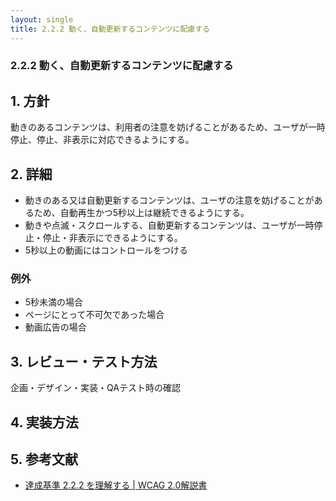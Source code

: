 ```yaml
---
layout: single
title: 2.2.2 動く、自動更新するコンテンツに配慮する
---
```


### 2.2.2 動く、自動更新するコンテンツに配慮する
## 1. 方針

動きのあるコンテンツは、利用者の注意を妨げることがあるため、ユーザが一時停止、停止、非表示に対応できるようにする。

## 2. 詳細

- 動きのある又は自動更新するコンテンツは、ユーザの注意を妨げることがあるため、自動再生かつ5秒以上は継続できるようにする。
- 動きや点滅・スクロールする、自動更新するコンテンツは、ユーザが一時停止・停止・非表示にできるようにする。
- 5秒以上の動画にはコントロールをつける

### 例外

- 5秒未満の場合
- ページにとって不可欠であった場合
- 動画広告の場合


## 3. レビュー・テスト方法

企画・デザイン・実装・QAテスト時の確認

## 4. 実装方法

## 5. 参考文献

- [達成基準 2.2.2 を理解する | WCAG 2.0解説書](http://waic.jp/docs/UNDERSTANDING-WCAG20/time-limits-pause.html)
